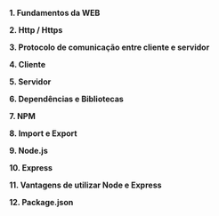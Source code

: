 **1. Fundamentos da WEB**

**2. Http / Https**

**3. Protocolo de comunicação entre cliente e servidor**

**4. Cliente**

**5. Servidor**

**6. Dependências e Bibliotecas**

**7. NPM**

**8. Import e Export**

**9. Node.js**

**10. Express**

**11. Vantagens de utilizar Node e Express**

**12. Package.json**
